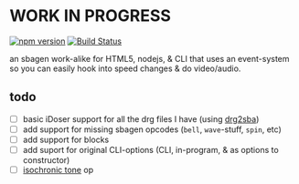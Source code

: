 # WORK IN PROGRESS

[![npm version](https://badge.fury.io/js/sbagen.svg)](http://badge.fury.io/js/sbagen)
[![Build Status](https://travis-ci.org/brainbang/sbagen.js.svg?branch=master)](https://travis-ci.org/brainbang/sbagen.js)

an sbagen work-alike for HTML5, nodejs, & CLI that uses an event-system so you can easily hook into speed changes & do video/audio.

## todo

- [ ] basic iDoser support for all the drg files I have (using [drg2sba](https://github.com/brainbang/drg2sba))
- [ ] add support for missing sbagen opcodes (`bell`, `wave`-stuff, `spin`, etc)
- [ ] add support for blocks
- [ ] add suport for original CLI-options (CLI, in-program, & as options to constructor)
- [ ] [isochronic tone](http://en.wikipedia.org/wiki/Isochronic_tones) op